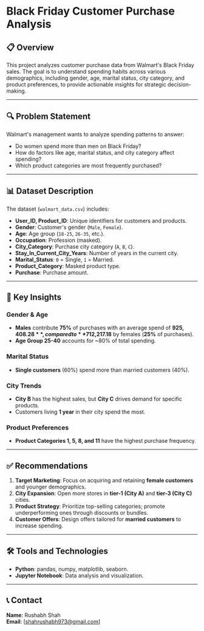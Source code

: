 # Black Friday Customer Purchase Analysis

## 📋 Overview  
This project analyzes customer purchase data from Walmart's Black Friday sales. The goal is to understand spending habits across various demographics, including gender, age, marital status, city category, and product preferences, to provide actionable insights for strategic decision-making.

---

## 🔍 Problem Statement  
Walmart's management wants to analyze spending patterns to answer:  
- Do women spend more than men on Black Friday?  
- How do factors like age, marital status, and city category affect spending?  
- Which product categories are most frequently purchased?

---

## 📊 Dataset Description  
The dataset (`walmart_data.csv`) includes:  
- **User_ID, Product_ID**: Unique identifiers for customers and products.  
- **Gender**: Customer's gender (`Male`, `Female`).  
- **Age**: Age group (`18-25`, `26-35`, etc.).  
- **Occupation**: Profession (masked).  
- **City_Category**: Purchase city category (`A`, `B`, `C`).  
- **Stay_In_Current_City_Years**: Number of years in the current city.  
- **Marital_Status**: `0` = Single, `1` = Married.  
- **Product_Category**: Masked product type.  
- **Purchase**: Purchase amount.

---

## 🔑 Key Insights  

### Gender & Age  
- **Males** contribute **75%** of purchases with an average spend of **$925,408.28**, compared to **$712,217.18** by females (**25%** of purchases).  
- **Age Group 25-40** accounts for ~80% of total spending.  

### Marital Status  
- **Single customers** (60%) spend more than married customers (40%).  

### City Trends  
- **City B** has the highest sales, but **City C** drives demand for specific products.  
- Customers living **1 year** in their city spend the most.  

### Product Preferences  
- **Product Categories 1, 5, 8, and 11** have the highest purchase frequency.  

---

## ✅ Recommendations  
1. **Target Marketing**: Focus on acquiring and retaining **female customers** and younger demographics.  
2. **City Expansion**: Open more stores in **tier-1 (City A)** and **tier-3 (City C)** cities.  
3. **Product Strategy**: Prioritize top-selling categories; promote underperforming ones through discounts or bundles.  
4. **Customer Offers**: Design offers tailored for **married customers** to increase spending.  

---

## 🛠 Tools and Technologies  
- **Python**: pandas, numpy, matplotlib, seaborn.  
- **Jupyter Notebook**: Data analysis and visualization.  

---

## 📞 Contact  
**Name**: Rushabh Shah  
**Email**: [shahrushabh973@gmail.com]  

